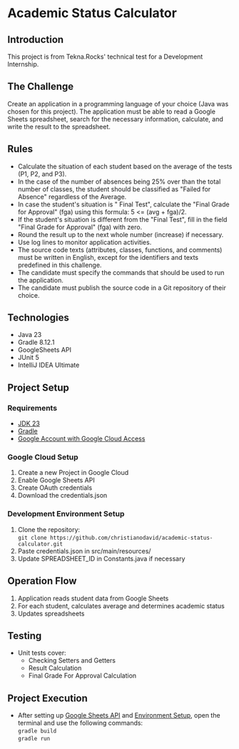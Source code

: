 # Academic Status Calculator

## Introduction
This project is from Tekna.Rocks' technical test for a Development Internship. 

## The Challenge
Create an application in a programming language of your choice (Java was chosen for this project). The application must be able to read a Google Sheets spreadsheet, search for the necessary information, calculate, and write the result to the spreadsheet.

## Rules
- Calculate the situation of each student based on the average of the tests (P1, P2, and P3).
- In the case of the number of absences being 25% over than the total number of classes, the student should be classified as "Failed for Absence" regardless of the Average.
- In case the student's situation is " Final Test", calculate the "Final Grade for Approval" (fga) using this formula: 5 <= (avg + fga)/2.
- If the student's situation is different from the "Final Test", fill in the field "Final Grade for Approval" (fga) with zero.
- Round the result up to the next whole number (increase) if necessary.
- Use log lines to monitor application activities.
- The source code texts (attributes, classes, functions, and comments) must be written in English, except for the identifiers and texts predefined in this challenge.
- The candidate must specify the commands that should be used to run the application.
- The candidate must publish the source code in a Git repository of their choice.

## Technologies
- Java 23
- Gradle 8.12.1
- GoogleSheets API
- JUnit 5
- IntelliJ IDEA Ultimate

## Project Setup

### Requirements
- [JDK 23](https://www.oracle.com/br/java/technologies/downloads/)
- [Gradle](https://gradle.org/install/)
- [Google Account with Google Cloud Access](https://developers.google.com/sheets/api/quickstart/java?hl=pt-br)

### Google Cloud Setup
1. Create a new Project in Google Cloud
2. Enable Google Sheets API
3. Create OAuth credentials
4. Download the credentials.json

### Development Environment Setup
1. Clone the repository:<br>
`git clone https://github.com/christianodavid/academic-status-calculator.git` <br>
2. Paste credentials.json in src/main/resources/
3. Update SPREADSHEET_ID in Constants.java if necessary

## Operation Flow
1. Application reads student data from Google Sheets
2. For each student, calculates average and determines academic status
3. Updates spreadsheets

## Testing
- Unit tests cover:
    - Checking Setters and Getters
    - Result Calculation
    - Final Grade For Approval Calculation

## Project Execution
- After setting up [Google Sheets API](#google-cloud-setup) and [Environment Setup](#development-environment-setup), open the terminal and use the following commands: <br>
`gradle build` <br>
`gradle run`
